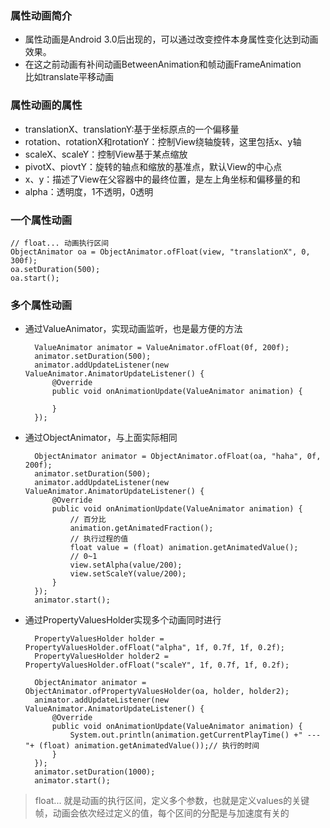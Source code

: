 ### 属性动画简介

- 属性动画是Android 3.0后出现的，可以通过改变控件本身属性变化达到动画效果。  
- 在这之前动画有补间动画BetweenAnimation和帧动画FrameAnimation  
  比如translate平移动画

### 属性动画的属性

- translationX、translationY:基于坐标原点的一个偏移量  
- rotation、rotationX和rotationY：控制View绕轴旋转，这里包括x、y轴  
- scaleX、scaleY：控制View基于某点缩放  
- pivotX、piovtY：旋转的轴点和缩放的基准点，默认View的中心点  
- x、y：描述了View在父容器中的最终位置，是左上角坐标和偏移量的和  
- alpha：透明度，1不透明，0透明  

### 一个属性动画

    // float... 动画执行区间
    ObjectAnimator oa = ObjectAnimator.ofFloat(view, "translationX", 0, 300f);
    oa.setDuration(500);
    oa.start();

### 多个属性动画

- 通过ValueAnimator，实现动画监听，也是最方便的方法  

        ValueAnimator animator = ValueAnimator.ofFloat(0f, 200f);
        animator.setDuration(500);
        animator.addUpdateListener(new ValueAnimator.AnimatorUpdateListener() {
            @Override
            public void onAnimationUpdate(ValueAnimator animation) {

            }
        });    

- 通过ObjectAnimator，与上面实际相同  

        ObjectAnimator animator = ObjectAnimator.ofFloat(oa, "haha", 0f, 200f);
        animator.setDuration(500);
        animator.addUpdateListener(new ValueAnimator.AnimatorUpdateListener() {
            @Override
            public void onAnimationUpdate(ValueAnimator animation) {
                // 百分比
                animation.getAnimatedFraction();
                // 执行过程的值
                float value = (float) animation.getAnimatedValue();
                // 0~1
                view.setAlpha(value/200);
                view.setScaleY(value/200);
            }
        });
        animator.start();

- 通过PropertyValuesHolder实现多个动画同时进行

        PropertyValuesHolder holder = PropertyValuesHolder.ofFloat("alpha", 1f, 0.7f, 1f, 0.2f);
        PropertyValuesHolder holder2 = PropertyValuesHolder.ofFloat("scaleY", 1f, 0.7f, 1f, 0.2f);

        ObjectAnimator animator = ObjectAnimator.ofPropertyValuesHolder(oa, holder, holder2);
        animator.addUpdateListener(new ValueAnimator.AnimatorUpdateListener() {
            @Override
            public void onAnimationUpdate(ValueAnimator animation) {
                System.out.println(animation.getCurrentPlayTime() +" --- "+ (float) animation.getAnimatedValue());// 执行的时间
            }
        });
        animator.setDuration(1000);
        animator.start();      

> float... 就是动画的执行区间，定义多个参数，也就是定义values的关键帧，动画会依次经过定义的值，每个区间的分配是与加速度有关的  